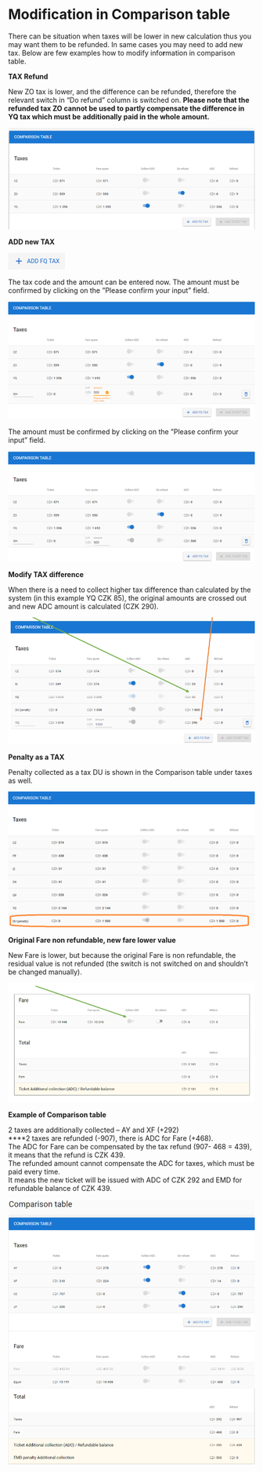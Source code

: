 # Modification in Comparison table

There can be situation when taxes will be lower in new calculation thus you may want them to be refunded. In same cases you may need to add new tax. Below are few examples how to modify info**r**mation in comparison table.

**TAX Refund**

New ZO tax is lower, and the difference can be refunded, therefore the relevant switch in “Do refund” column is switched on. **Please note that the refunded tax ZO cannot be used to partly compensate the difference in YQ tax which must be** **additionally paid in the whole amount.**

![](../../../.gitbook/assets/image%20%2899%29.png)

**ADD new TAX**

![&quot;ADD FQ TAX button is used in order to enter new tax which is not returned by the system.](../../../.gitbook/assets/image%20%28163%29.png)

The tax code and the amount can be entered now. The amount must be confirmed by clicking on the ”Please confirm your input” field.

![](../../../.gitbook/assets/image%20%28174%29.png)

The amount must be confirmed by clicking on the ”Please confirm your input” field.

![](../../../.gitbook/assets/image%20%28129%29.png)

**Modify TAX difference**

When there is a need to collect higher tax difference than calculated by the system \(in this example YQ CZK 85\), the original amounts are crossed out and new ADC amount is calculated \(CZK 290\).

![](../../../.gitbook/assets/image%20%28101%29.png)

**Penalty as a TAX**

Penalty collected as a tax DU is shown in the Comparison table under taxes as well.

![](../../../.gitbook/assets/image%20%28169%29.png)

**Original Fare non refundable, new fare lower value**

New Fare is lower, but because the original Fare is non refundable, the residual value is not refunded \(the switch is not switched on and shouldn’t be changed manually\).

![](../../../.gitbook/assets/image%20%28182%29.png)

**Example of Comparison table**

2 taxes are additionally collected – AY and XF \(+292\)  
****2 taxes are refunded \(-907\), there is ADC for Fare \(+468\).   
The ADC for Fare can be compensated by the tax refund \(907- 468 = 439\), it means that the refund is CZK 439.   
The refunded amount cannot compensate the ADC for taxes, which must be paid every time.   
It means the new ticket will be issued with ADC of CZK 292 and EMD for refundable balance of CZK 439.  
  


![](../../../.gitbook/assets/image%20%28164%29.png)

